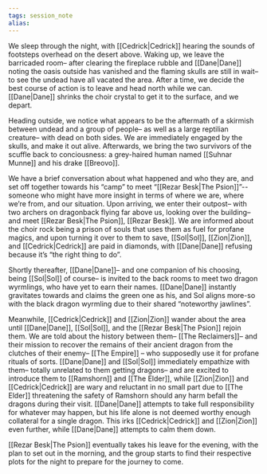 ```yaml
---
tags: session_note
alias: 
---
```


We sleep through the night, with [[Cedrick|Cedrick]] hearing the sounds of footsteps overhead on the desert above. Waking up, we leave the barricaded room– after clearing the fireplace rubble and [[Dane|Dane]] noting the oasis outside has vanished and the flaming skulls are still in wait– to see the undead have all vacated the area. After a time, we decide the best course of action is to leave and head north while we can. [[Dane|Dane]] shrinks the choir crystal to get it to the surface, and we depart.

Heading outside, we notice what appears to be the aftermath of a skirmish between undead and a group of people– as well as a large reptilian creature– with dead on both sides. We are immediately engaged by the skulls, and make it out alive. Afterwards, we bring the two survivors of the scuffle back to conciousness: a grey-haired human named [[Suhnar Munne]] and his drake [[Breovo]].

We have a brief conversation about what happened and who they are, and set off together towards his “camp” to meet “[[Rezar Besk|The Psion]]”-- someone who might have more insight in terms of where we are, where we’re from, and our situation. Upon arriving, we enter their outpost– with two archers on dragonback flying far above us, looking over the building– and meet [[Rezar Besk|The Psion]], [[Rezar Besk]]. We are informed about the choir rock being a prison of souls that uses them as fuel for profane magics, and upon turning it over to them to save, [[Sol|Sol]], [[Zion|Zion]], and [[Cedrick|Cedrick]] are paid in diamonds, with [[Dane|Dane]] refusing because it’s “the right thing to do”.

Shortly thereafter, [[Dane|Dane]]– and one companion of his choosing, being [[Sol|Sol]] of course– is invited to the back rooms to meet two dragon wyrmlings, who have yet to earn their names. [[Dane|Dane]] instantly gravitates towards and claims the green one as his, and Sol aligns more-so with the black dragon wyrmling due to their shared “noteworthy jawlines”.

Meanwhile, [[Cedrick|Cedrick]] and [[Zion|Zion]] wander about the area until [[Dane|Dane]], [[Sol|Sol]], and the [[Rezar Besk|The Psion]] rejoin them. We are told about the history between them– [[The Reclaimers]]– and their mission to recover the remains of their ancient dragon from the clutches of their enemy– [[The Empire]] – who supposedly use it for profane rituals of sorts. [[Dane|Dane]] and [[Sol|Sol]] immediately empathize with them– totally unrelated to them getting dragons– and are excited to introduce them to [[Ramshorn]] and [[The Elder]], while [[Zion|Zion]] and [[Cedrick|Cedrick]] are wary and reluctant in no small part due to [[The Elder]] threatening the safety of Ramshorn should any harm befall the dragons during their visit. [[Dane|Dane]] attempts to take full responsibility for whatever may happen, but his life alone is not deemed worthy enough collateral for a single dragon. This irks [[Cedrick|Cedrick]] and [[Zion|Zion]] even further, while [[Dane|Dane]] attempts to calm them down.

[[Rezar Besk|The Psion]] eventually takes his leave for the evening, with the plan to set out in the morning, and the group starts to find their respective plots for the night to prepare for the journey to come.
